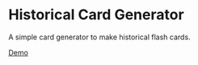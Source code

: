 # Historical Card Generator
A simple card generator to make historical flash cards.

[Demo](https://vivianeasley.github.io/historical-card-generator/)
